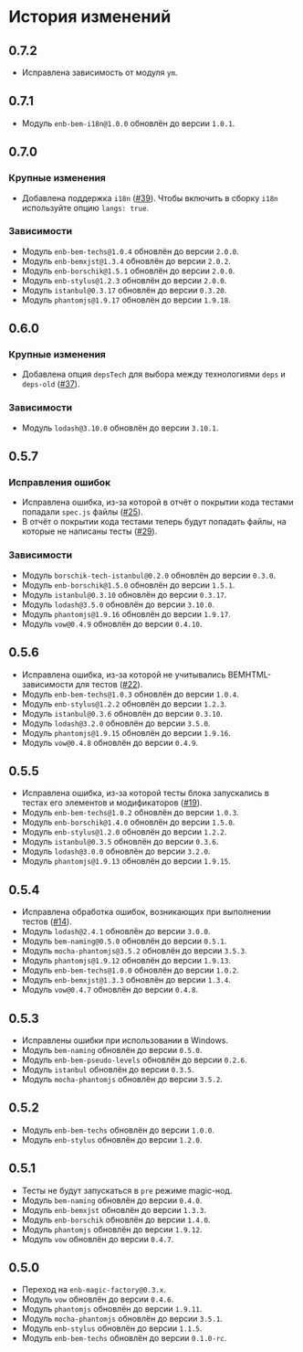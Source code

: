 История изменений
=================

0.7.2
-----

* Исправлена зависимость от модуля `ym`.

0.7.1
-----

* Модуль `enb-bem-i18n@1.0.0` обновлён до версии `1.0.1`.

0.7.0
-----

### Крупные изменения

* Добавлена поддержка `i18n` ([#39]). Чтобы включить в сборку `i18n` используйте опцию `langs: true`.

### Зависимости

* Модуль `enb-bem-techs@1.0.4` обновлён до версии `2.0.0`.
* Модуль `enb-bemxjst@1.3.4` обновлён до версии `2.0.2`.
* Модуль `enb-borschik@1.5.1` обновлён до версии `2.0.0`.
* Модуль `enb-stylus@1.2.3` обновлён до версии `2.0.0`.
* Модуль `istanbul@0.3.17` обновлён до версии `0.3.20`.
* Модуль `phantomjs@1.9.17` обновлён до версии `1.9.18`.

0.6.0
-----

### Крупные изменения

* Добавлена опция `depsTech` для выбора между технологиями `deps` и `deps-old` ([#37]).

### Зависимости

* Модуль `lodash@3.10.0` обновлён до версии `3.10.1`.

0.5.7
-----

### Исправления ошибок

* Исправлена ошибка, из-за которой в отчёт о покрытии кода тестами попадали `spec.js` файлы ([#25]).
* В отчёт о покрытии кода тестами теперь будут попадать файлы, на которые не написаны тесты ([#29]).

### Зависимости

* Модуль `borschik-tech-istanbul@0.2.0` обновлён до версии `0.3.0`.
* Модуль `enb-borschik@1.5.0` обновлён до версии `1.5.1`.
* Модуль `istanbul@0.3.10` обновлён до версии `0.3.17`.
* Модуль `lodash@3.5.0` обновлён до версии `3.10.0`.
* Модуль `phantomjs@1.9.16` обновлён до версии `1.9.17`.
* Модуль `vow@0.4.9` обновлён до версии `0.4.10`.

0.5.6
-----

* Исправлена ошибка, из-за которой не учитывались BEMHTML-зависимости для тестов ([#22]).
* Модуль `enb-bem-techs@1.0.3` обновлён до версии `1.0.4`.
* Модуль `enb-stylus@1.2.2` обновлён до версии `1.2.3`.
* Модуль `istanbul@0.3.6` обновлён до версии `0.3.10`.
* Модуль `lodash@3.2.0` обновлён до версии `3.5.0`.
* Модуль `phantomjs@1.9.15` обновлён до версии `1.9.16`.
* Модуль `vow@0.4.8` обновлён до версии `0.4.9`.

0.5.5
-----

* Исправлена ошибка, из-за которой тесты блока запускались в тестах его элементов и модификаторов ([#19]).
* Модуль `enb-bem-techs@1.0.2` обновлён до версии `1.0.3`.
* Модуль `enb-borschik@1.4.0` обновлён до версии `1.5.0`.
* Модуль `enb-stylus@1.2.0` обновлён до версии `1.2.2`.
* Модуль `istanbul@0.3.5` обновлён до версии `0.3.6`.
* Модуль `lodash@3.0.0` обновлён до версии `3.2.0`.
* Модуль `phantomjs@1.9.13` обновлён до версии `1.9.15`.

0.5.4
-----

* Исправлена обработка ошибок, возникающих при выполнении тестов ([#14]).
* Модуль `lodash@2.4.1` обновлён до версии `3.0.0`.
* Модуль `bem-naming@0.5.0` обновлён до версии `0.5.1`.
* Модуль `mocha-phantomjs@3.5.2` обновлён до версии `3.5.3`.
* Модуль `phantomjs@1.9.12` обновлён до версии `1.9.13`.
* Модуль `enb-bem-techs@1.0.0` обновлён до версии `1.0.2`.
* Модуль `enb-bemxjst@1.3.3` обновлён до версии `1.3.4`.
* Модуль `vow@0.4.7` обновлён до версии `0.4.8`.

0.5.3
-----

* Исправлены ошибки при использовании в Windows.
* Модуль `bem-naming` обновлён до версии `0.5.0`.
* Модуль `enb-bem-pseudo-levels` обновлён до версии `0.2.6`.
* Модуль `istanbul` обновлён до версии `0.3.5`.
* Модуль `mocha-phantomjs` обновлён до версии `3.5.2`.

0.5.2
-----

* Модуль `enb-bem-techs` обновлён до версии `1.0.0`.
* Модуль `enb-stylus` обновлён до версии `1.2.0`.

0.5.1
-----

* Тесты не будут запускаться в `pre` режиме magic-нод.
* Модуль `bem-naming` обновлён до версии `0.4.0`.
* Модуль `enb-bemxjst` обновлён до версии `1.3.3`.
* Модуль `enb-borschik` обновлён до версии `1.4.0`.
* Модуль `phantomjs` обновлён до версии `1.9.12`.
* Модуль `vow` обновлён до версии `0.4.7`.

0.5.0
-----

* Переход на `enb-magic-factory@0.3.x`.
* Модуль `vow` обновлён до версии `0.4.6`.
* Модуль `phantomjs` обновлён до версии `1.9.11`.
* Модуль `mocha-phantomjs` обновлён до версии `3.5.1`.
* Модуль `enb-stylus` обновлён до версии `1.1.5`.
* Модуль `enb-bem-techs` обновлён до версии `0.1.0-rc`.

[#39]: https://github.com/enb-bem/enb-bem-specs/issues/39
[#37]: https://github.com/enb-bem/enb-bem-specs/issues/37
[#29]: https://github.com/enb-bem/enb-bem-specs/pull/29
[#25]: https://github.com/enb-bem/enb-bem-specs/issues/25
[#22]: https://github.com/enb-bem/enb-bem-specs/issues/22
[#19]: https://github.com/enb-bem/enb-bem-specs/issues/19
[#14]: https://github.com/enb-bem/enb-bem-specs/issues/14
